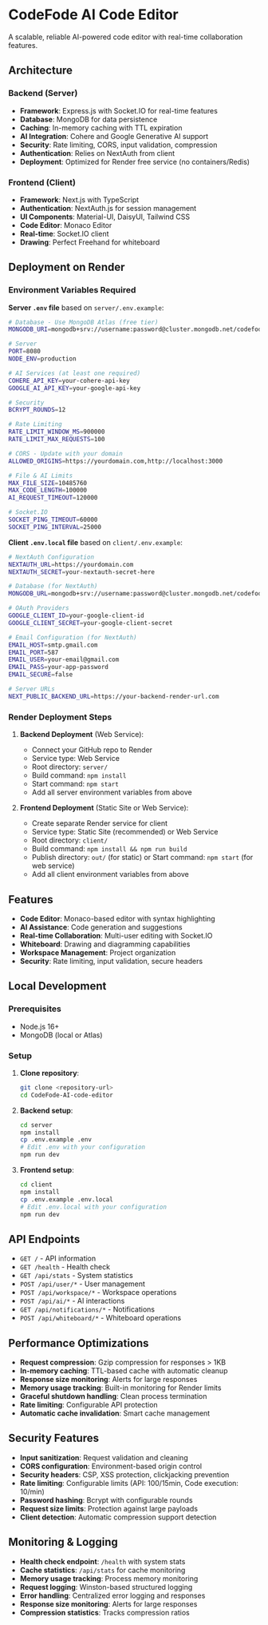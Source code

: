 # CodeFode AI Code Editor

A scalable, reliable AI-powered code editor with real-time collaboration features.

## Architecture

### Backend (Server)
- **Framework**: Express.js with Socket.IO for real-time features
- **Database**: MongoDB for data persistence  
- **Caching**: In-memory caching with TTL expiration
- **AI Integration**: Cohere and Google Generative AI support
- **Security**: Rate limiting, CORS, input validation, compression
- **Authentication**: Relies on NextAuth from client
- **Deployment**: Optimized for Render free service (no containers/Redis)

### Frontend (Client)
- **Framework**: Next.js with TypeScript
- **Authentication**: NextAuth.js for session management
- **UI Components**: Material-UI, DaisyUI, Tailwind CSS
- **Code Editor**: Monaco Editor
- **Real-time**: Socket.IO client
- **Drawing**: Perfect Freehand for whiteboard

## Deployment on Render

### Environment Variables Required

**Server `.env` file** based on `server/.env.example`:

```bash
# Database - Use MongoDB Atlas (free tier)
MONGODB_URI=mongodb+srv://username:password@cluster.mongodb.net/codefode

# Server
PORT=8080
NODE_ENV=production

# AI Services (at least one required)
COHERE_API_KEY=your-cohere-api-key
GOOGLE_AI_API_KEY=your-google-api-key

# Security
BCRYPT_ROUNDS=12

# Rate Limiting
RATE_LIMIT_WINDOW_MS=900000
RATE_LIMIT_MAX_REQUESTS=100

# CORS - Update with your domain
ALLOWED_ORIGINS=https://yourdomain.com,http://localhost:3000

# File & AI Limits
MAX_FILE_SIZE=10485760
MAX_CODE_LENGTH=100000
AI_REQUEST_TIMEOUT=120000

# Socket.IO
SOCKET_PING_TIMEOUT=60000
SOCKET_PING_INTERVAL=25000
```

**Client `.env.local` file** based on `client/.env.example`:

```bash
# NextAuth Configuration
NEXTAUTH_URL=https://yourdomain.com
NEXTAUTH_SECRET=your-nextauth-secret-here

# Database (for NextAuth)
MONGODB_URL=mongodb+srv://username:password@cluster.mongodb.net/codefode

# OAuth Providers
GOOGLE_CLIENT_ID=your-google-client-id
GOOGLE_CLIENT_SECRET=your-google-client-secret

# Email Configuration (for NextAuth)
EMAIL_HOST=smtp.gmail.com
EMAIL_PORT=587
EMAIL_USER=your-email@gmail.com
EMAIL_PASS=your-app-password
EMAIL_SECURE=false

# Server URLs
NEXT_PUBLIC_BACKEND_URL=https://your-backend-render-url.com
```

### Render Deployment Steps

1. **Backend Deployment** (Web Service):
   - Connect your GitHub repo to Render
   - Service type: Web Service
   - Root directory: `server/`
   - Build command: `npm install`
   - Start command: `npm start`
   - Add all server environment variables from above

2. **Frontend Deployment** (Static Site or Web Service):
   - Create separate Render service for client
   - Service type: Static Site (recommended) or Web Service
   - Root directory: `client/`
   - Build command: `npm install && npm run build`
   - Publish directory: `out/` (for static) or Start command: `npm start` (for web service)
   - Add all client environment variables from above

## Features

- **Code Editor**: Monaco-based editor with syntax highlighting
- **AI Assistance**: Code generation and suggestions
- **Real-time Collaboration**: Multi-user editing with Socket.IO
- **Whiteboard**: Drawing and diagramming capabilities
- **Workspace Management**: Project organization
- **Security**: Rate limiting, input validation, secure headers

## Local Development

### Prerequisites
- Node.js 16+
- MongoDB (local or Atlas)

### Setup

1. **Clone repository**:
   ```bash
   git clone <repository-url>
   cd CodeFode-AI-code-editor
   ```

2. **Backend setup**:
   ```bash
   cd server
   npm install
   cp .env.example .env
   # Edit .env with your configuration
   npm run dev
   ```

3. **Frontend setup**:
   ```bash
   cd client
   npm install
   cp .env.example .env.local
   # Edit .env.local with your configuration
   npm run dev
   ```

## API Endpoints

- `GET /` - API information
- `GET /health` - Health check
- `GET /api/stats` - System statistics
- `POST /api/user/*` - User management
- `POST /api/workspace/*` - Workspace operations
- `POST /api/ai/*` - AI interactions
- `GET /api/notifications/*` - Notifications
- `POST /api/whiteboard/*` - Whiteboard operations

## Performance Optimizations

- **Request compression**: Gzip compression for responses > 1KB
- **In-memory caching**: TTL-based cache with automatic cleanup
- **Response size monitoring**: Alerts for large responses
- **Memory usage tracking**: Built-in monitoring for Render limits
- **Graceful shutdown handling**: Clean process termination
- **Rate limiting**: Configurable API protection
- **Automatic cache invalidation**: Smart cache management

## Security Features

- **Input sanitization**: Request validation and cleaning
- **CORS configuration**: Environment-based origin control
- **Security headers**: CSP, XSS protection, clickjacking prevention
- **Rate limiting**: Configurable limits (API: 100/15min, Code execution: 10/min)
- **Password hashing**: Bcrypt with configurable rounds
- **Request size limits**: Protection against large payloads
- **Client detection**: Automatic compression support detection

## Monitoring & Logging

- **Health check endpoint**: `/health` with system stats
- **Cache statistics**: `/api/stats` for cache monitoring  
- **Memory usage tracking**: Process memory monitoring
- **Request logging**: Winston-based structured logging
- **Error handling**: Centralized error logging and responses
- **Response size monitoring**: Alerts for large responses
- **Compression statistics**: Tracks compression ratios

